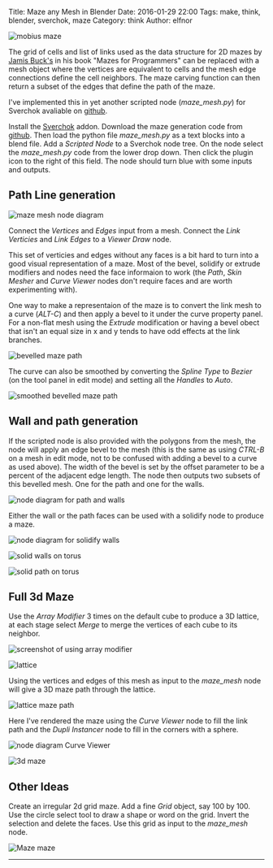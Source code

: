 Title: Maze any Mesh in Blender
Date: 2016-01-29 22:00
Tags: make, think, blender, sverchok, maze
Category: think
Author: elfnor

<meta property="og:image"
    content="/images/maze_mesh_mobius.png" />

![mobius maze](/images/maze_mesh_mobius.png )

The grid of cells and list of links used as the data structure for 2D mazes  by [Jamis Buck's](http://weblog.jamisbuck.org/2011/2/7/maze-generation-algorithm-recap) in his book "Mazes for Programmers" can be replaced with a mesh object where the vertices are equivalent to cells and the mesh edge connections define the cell neighbors. The maze carving function can then return a subset of the edges that define the path of the maze.

I've implemented this in yet another scripted node (*maze_mesh.py*) for Sverchok avaliable on [github](https://github.com/elfnor/mazes). 

Install the [Sverchok](http://nikitron.cc.ua/sverchok_en.html) addon. Download the maze generation code from [github](https://github.com/elfnor/mazes). Then load the python file *maze_mesh.py* as a text blocks into a blend file. Add a *Scripted Node* to a Sverchok node tree. On the node select the *maze_mesh.py* code from the lower drop down. Then click the plugin icon to the right of this field. The node should turn blue with some inputs and outputs.

Path Line generation
----------------

![maze mesh node diagram](/images/maze_mesh_node_diagram.png)

Connect the *Vertices* and *Edges* input from a mesh. Connect the *Link Verticies* and *Link Edges* to a *Viewer Draw* node. 

This set of verticies and edges without any faces is a bit hard to turn into a good visual representation of a maze. Most of the bevel, solidify or extrude modifiers and nodes need the face informaion to work (the *Path*, *Skin Mesher* and *Curve Viewer* nodes don't require faces and are worth experimenting with).

One way to make a representaion of the maze is to convert the link mesh to a curve (*ALT-C*) and then apply a bevel to it under the curve property panel. For a non-flat mesh using the *Extrude* modification or having a bevel obect that isn't an equal size in x and y tends to have odd effects at the link branches.

![bevelled maze path](/images/maze_mesh_bevel_path.png)

The curve can also be smoothed by converting the *Spline Type* to *Bezier* (on the tool panel in edit mode) and setting all the *Handles* to *Auto*.

![smoothed bevelled maze path](/images/maze_mesh_bevel_path_smooth.png)

Wall and path generation
------------------------

If the scripted node is also provided with the polygons from the mesh, the node will apply an edge bevel to the mesh (this is the same as using *CTRL-B* on a mesh in edit mode, not to be confused with adding a bevel to a curve as used above). The width of the bevel is set by the offset parameter to be a percent of the adjacent edge length. The node then outputs two subsets of this bevelled mesh. One for the path and one for the walls.

![node diagram for path and walls](/images/maze_mesh_path_wall_nodes.png)

Either the wall or the path faces can be used with a solidify node to produce a maze.

![node diagram for solidify walls](/images/maze_mesh_solidify_walls.png)

![solid walls on torus](/images/maze_mesh_torus_walls.png)

![solid path on torus](/images/maze_mesh_torus_path.png)

Full 3d Maze
-------------

Use the *Array Modifier* 3 times on the default cube to produce a 3D lattice, at each stage 
select *Merge* to merge the vertices of each cube to its neighbor. 

![screenshot of using array modifier](/images/maze_mesh_array.png)

![lattice](/images/maze_mesh_lattice.png)

Using the vertices and edges of this mesh as input to the *maze_mesh* node will give a 3D maze path through the lattice.

![lattice maze path](/images/maze_mesh_lattice_path.png)

Here I've rendered the maze using the *Curve Viewer* node to fill the link path and the *Dupli Instancer* node to fill in the corners with a sphere.

![node diagram Curve Viewer](/images/maze_mesh_lattice_nodes.png)

![3d maze](/images/maze_mesh_3d_016.png)

Other Ideas
------------

Create an irregular 2d grid maze. Add a fine *Grid* object, say 100 by 100. Use the circle select tool to draw a shape or word on the grid. Invert the selection and delete the faces. Use this grid as input to the *maze_mesh* node.

![Maze maze](/images/maze_mesh_shaped_grid.png)



----------------------------------------------------------------------






